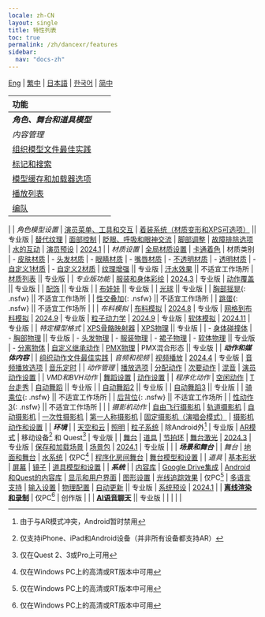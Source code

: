 ```yaml
---
locale: zh-CN
layout: single
title: 特性列表
toc: true
permalink: /zh/dancexr/features
sidebar:
  nav: "docs-zh"
---
```

[Eng](/dancexr/features) | [繁中](/tw/dancexr/features) | [日本語](/jp/dancexr/features) | [한국어](/kr/dancexr/features) | [简中](/zh/dancexr/features)

| 功能 |  |  |
| :--- | --- |---: |
| ***角色、舞台和道具模型*** 
| *内容管理*
| [组织模型文件最佳实践](preparecontent#3d-models)
| [标记和搜索](features/tagging) 
| [模型缓存和加载器选项](features/loader_options) 
| [播放列表](features/actor_playlist)
| [编队](features/formation)
|
| *角色模型设置*
| [演员菜单、工具和交互](features/actor_tools)
| [着装系统（材质变形和XPS可选项）](features/optionals) || 专业版
| [替代纹理](features/alternative_textures)
| [面部控制](features/facial_control)
| [眨眼、呼吸和眼神交流](features/eyecontact)
| [脚部调整](features/feet_adjustments)
| [故障排除选项](features/troubleshooting_options)
| [水的互动](features/water_interaction.md)
| [演员预设](features/actor_presets.md) | [2024.1](releases/2024.1.md)
|
| *材质设置*
| [全局材质设置](features/material_global.md)
| [卡通着色](features/toon_shading.md)
| 材质类别
| - [皮肤材质](features/material_skin.md)
| - [头发材质](features/material_hair.md)
| - [眼睛材质](features/material_eyes.md)
| - [嘴唇材质](features/material_lips.md)
| - [不透明材质](features/material_opaque.md)
| - [透明材质](features/material_transparent.md)
| - [自定义1材质](features/material_custom1.md)
| - [自定义2材质](features/material_custom1.md)
| [纹理增强](features/texture_enhancement.md) || 专业版
| [汗水效果](features/sweat_effect.md) || 不适宜工作场所
| [材质列表](features/material_settings.md#material-list) || 专业版
|
| *专业版功能*
| [服装和身体彩绘](features/outfit_body_paint) | [2024.3](releases/2024.3.md) | 专业版
| [动作覆盖](features/motion_override) || 专业版 |
| [配饰](features/accessory.md) || 专业版 |
| [布娃娃](features/ragdoll.md) || 专业版 |
| [光球](features/lightball.md) || 专业版 |
| [胸部摇晃](features/boob_shake_sex_overlay){: .nsfw} || 不适宜工作场所 |
| [性交叠加](features/boob_shake_sex_overlay){: .nsfw} || 不适宜工作场所 |
| [跳蛋](features/dildo){: .nsfw} || 不适宜工作场所 |
|
| *布料模拟*
| [布料模拟](features/cloth_simulation.md) | [2024.8](releases/2024.8.md) | 专业版
| [网格到布料模拟](features/cloth_simulation.md#mesh_to_cloth) | [2024.9](releases/2024.9.md) | 专业版
| [粒子动力学](features/particle_dynamics.md) | [2024.9](releases/2024.9.md) | 专业版
| [软体模拟](features/particle_dynamics.md#softbody) | [2024.11](releases/2024.9.md) | 专业版
|
| *特定模型格式*
| [XPS骨骼映射器](features/bone_mapper.md)
| [XPS物理](features/xps_physics) || 专业版 |
| - [身体碰撞体](features/xps_body_colliders.md)
| - [胸部物理](features/xps_boobs.md) || 专业版
| - [头发物理](features/xps_hair.md)
| - [服装物理](features/xps_cloth.md)
| - [裙子物理](features/xps_skirt.md)
| - [软体物理](features/xps_softbody.md) || 专业版
| - [分离物体](features/xps_detach.md)
| [自定义继承动作](features/custom_inherit.md)
| [PMX物理](features/pmx_physics)
| PMX混合形态 || 专业版
|
| ***动作和媒体内容*** |
| [组织动作文件最佳实践](preparecontent#motion-files)
| *音频和视频*
| [视频播放](features/video_playback) | [2024.4](releases/2024.4.md) | 专业版
| [音频播放选项](features/audio_options)
| [音乐定时](features/music_timing)
|
| *动作管理*
| [播放选项](features/playback_options)
| [分配动作](features/assign_motion)
| [次要动作](features/secondary_motion)
| [混音](features/remix)
| [演员动作设置](features/actor_motion_settings)
|
| *VMD和BVH动作*
| [舞蹈设置](features/dance_set)
| [动作设置](features/motion_settings)
|
| *程序化动作*
| [空闲动作](features/idle_motion.md)
| [T台走秀](features/catwalk.md)
| [自动舞蹈](features/autodance) || 专业版 |
| [自动舞蹈2](features/autodance2) || 专业版 |
| [自动舞蹈3](features/autodance3.md) || 专业版 |
| [骑乘位](features/scg_motion){: .nsfw} || 不适宜工作场所 |
| [后背位](features/sfb_motion){: .nsfw} || 不适宜工作场所 |
| [性动作3](features/sm3_motion){: .nsfw} || 不适宜工作场所 |
|
| *摄影机动作*
| [自由飞行摄影机](features/camera)
| [轨道摄影机](features/camera)
| [自动摄影机](features/camera)
| [一次性摄影机](features/camera)
| [第一人称摄影机](features/camera)
| [固定摄影机（演唱会模式）](features/camera)
| [摄影机动作和设置](features/camera)
|
| ***环境*** |
| [天空和云](features/skymap)
| [照明](features/lighting)
| [粒子系统](features/particles) | 除Android外[^4] | 专业版
| [AR模式](features/ar_mode) | 移动设备[^2] 和 Quest[^3] | 专业版 | 
| [舞台](features/stages)
| [道具](features/props)
| [节拍环](features/beats_ring.md)
| [舞台激光](features/laser.md) | [2024.3](releases/2024.3.md) | 专业版
| [保存和加载场景](features/save_scene.md)
| [场景包](features/scene_bundle.md) | [2024.1](releases/2024.1.md) | 专业版 |
|
| ***场景和舞台*** |
| *舞台*
| [地面和舞台](features/ground)
| [水系统](features/water_system.md) | 仅PC[^1]
| [程序化房间舞台](features/room_stage)
| [舞台模型和设置](features/stages)
|
| *道具*
| [基本形状](features/primitive_shapes)
| [屏幕](features/screen.md)
| [镜子](features/mirror.md)
| [道具模型和设置](features/props.md)
|
| ***系统*** |
| [内容库](preparecontent)
| [Google Drive集成](features/googledrive)
| [Android和Quest的内容库](content_android_quest)
| [显示和用户界面](features/display_settings)
| [图形设置](features/graphics)
| [光线追踪效果](features/raytracing.md) | 仅PC[^1]
| [多语言支持](features/languages.md)
| [输入设置](features/controls)
| [物理配置](features/system_physics)
| [自动更新](features/autoupdate) || 专业版
| [系统预设](features/system_presets.md) | [2024.1](releases/2024.1.md)
|
| [**离线渲染和录制**](creator.md) | 仅PC[^1] | 创作版 | 
|
| [**AI语音聊天**](ai_chat) || 专业版 |
|  |  |  |


[^1]: 仅在Windows PC上的高清或RT版本中可用

[^2]: 仅支持iPhone、iPad和Android设备（并非所有设备都支持AR）

[^3]: 仅在Quest 2、3或Pro上可用

[^4]: 由于与AR模式冲突，Android暂时禁用